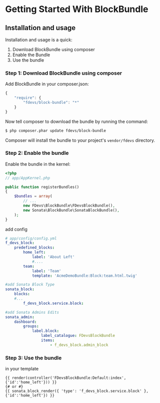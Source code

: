 Getting Started With BlockBundle
===========================================

## Installation and usage

Installation and usage is a quick:

1. Download BlockBundle using composer
2. Enable the Bundle
3. Use the bundle


### Step 1: Download BlockBundle using composer

Add BlockBundle in your composer.json:

```js
{
    "require": {
        "fdevs/block-bundle": "*"
    }
}
```

Now tell composer to download the bundle by running the command:

``` bash
$ php composer.phar update fdevs/block-bundle
```

Composer will install the bundle to your project's `vendor/fdevs` directory.


### Step 2: Enable the bundle

Enable the bundle in the kernel:

``` php
<?php
// app/AppKernel.php

public function registerBundles()
{
    $bundles = array(
        // ...
        new FDevs\BlockBundle\FDevsBlockBundle(),
        new Sonata\BlockBundle\SonataBlockBundle(),
    );
}
```

add config

``` yaml
# app/config/config.yml
f_devs_block:
    predefined_blocks:
        home_left:
            label: 'About Left'
            #....
        team:
            label: 'Team'
            template: 'AcmeDemoBundle:Block:team.html.twig'

#add Sonata Block Type
sonata_block:
    blocks:
    #...
        f_devs_block.service.block:

#add Sonata Admins Edits
sonata_admin:
    dashboard:
        groups:
            label.block:
                label_catalogue: FDevsBlockBundle
                items:
                    - f_devs_block.admin_block
```


### Step 3: Use the bundle

in your template

``` twig
{{ render(controller('FDevsBlockBundle:Default:index',{'id':'home_left'})) }}
{# or #}
{{ sonata_block_render({ 'type': 'f_devs_block.service.block' }, {'id':'home_left'}) }}
```
